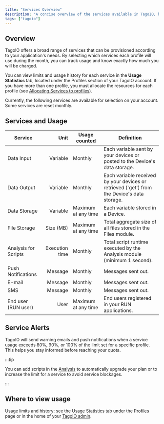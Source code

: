 ```yaml
---
title: "Services Overview"
description: "A concise overview of the services available in TagoIO, how usage is measured, and where to view limits and history for each service."
tags: ["tagoio"]
---
```

## Overview

TagoIO offers a broad range of services that can be provisioned according to your application's needs. By selecting which services each profile will use during the month, you can track usage and know exactly how much you will be charged.

You can view limits and usage history for each service in the **Usage Statistics** tab, located under the Profiles section of your TagoIO account. If you have more than one profile, you must allocate the resources for each profile (see [Allocating Services to profiles](/docs/tagoio/my-account/billing/allocating-services-to-profiles.md)).

Currently, the following services are available for selection on your account. Some services are reset monthly.

## Services and Usage

| Service | Unit | Usage counted | Definition |
|---|---:|---|---|
| Data Input | Variable | Monthly | Each variable sent by your devices or posted to the Device's data storage. |
| Data Output | Variable | Monthly | Each variable received by your devices or retrieved ('get') from the Device's data storage. |
| Data Storage | Variable | Maximum at any time | Each variable stored in a Device. |
| File Storage | Size (MB) | Maximum at any time | Total aggregate size of all files stored in the Files module. |
| Analysis for Scripts | Execution time | Monthly | Total script runtime executed by the Analysis module (minimum 1 second). |
| Push Notifications | Message | Monthly | Messages sent out. |
| E-mail | Message | Monthly | Messages sent out. |
| SMS | Message | Monthly | Messages sent out. |
| End user (RUN user) | User | Maximum at any time | End users registered in your RUN applications. |

## Service Alerts

TagoIO will send warning emails and push notifications when a service usage exceeds 80%, 90%, or 100% of the limit set for a specific profile. This helps you stay informed before reaching your quota.

:::tip

You can add scripts in the [Analysis](/docs/tagoio/analysis/) to automatically upgrade your plan or to increase the limit for a service to avoid service blockages.

:::

## Where to view usage

Usage limits and history: see the Usage Statistics tab under the [Profiles](https://admin.tago.io/profile) page or in the home of your [TagoIO admin](https://admin.tago.io/).
